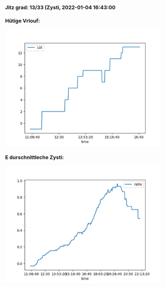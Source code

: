 ### Jitz grad: 13/33 (Zysti, 2022-01-04 16:43:00

### Hütige Vrlouf:
![Graph](Today.png)

### E durschnittleche Zysti:
![Graph](Zysti.png)